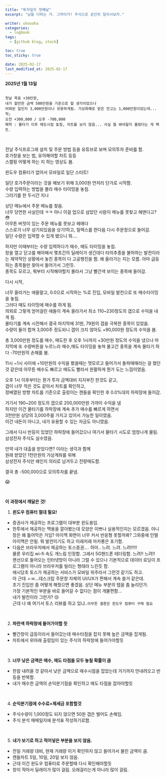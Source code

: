 ```yaml
---
title: "투자일지 첫째날"
excerpt: "남들 다하는 거. 그까이거! 주식으로 굳건히 일어서보자."

writer: uhooaha
categories:
  - logbook
tags:
  - [github blog, stock]

toc: true
toc_sticky: true

date: 2025-02-17
last_modified_at: 2025-02-17
---
```




  **2025년 1월 13일**      
  ```

  첫날 목표 +30만원,  
  내가 할만한 금액 500만원을 기준으로 할 생각이었으나    
  어찌된 일인지 3,000만원이나 유용하게됨. 가상화폐로 받은 잔고는 1,000만원이었는데... 헉;
  오전 +300,000 / 오후 -700,000  
  패착 : 물타기 이후 매도시점 놓침, 차트를 보지 않음... 사실 뭘 봐야할지 몰랐다는 게 팩트.

  ```      

<br>
         
전날 주식프로그래 설치 및 주문 방법 등을 유튜브로 보며 모의투자 준비를 함.   
호가창을 보는 법, 유의해야할 차트 등등  
스캘핑 어떻게 하는 지 하는 영상도 봄.  

윈도우 컴퓨터가 없어서 모바일로 일단 스타트!

일단 호가주문이라는 것을 해보기 위해 3,000원 언저리 단가로 시작함.  
수량 입력하는 방법을 몰라 매수 타이밍을 놓침.    
그러기를 한 두시간 지나    

상단 메뉴에서 주문 메뉴를 찾음.  
너무 당연한 사실인데 ㅋㅋ 아니 이걸 업으로 삼았던 사람이 메뉴를 못찾고 헤맨다고?  :flushed:    
아무튼 버젓이 있는 주문 메뉴를 못보고 헤매다    
스스로가 너무 상기되있음을 상기!하고, 릴렉스를 한다음 다시 주문창으로 들어감.    
일단 수량은 입력할 수 있게 됐으니 뭐….    

하지만 이때부터는 수량 입력하다가 매수, 매도 타이밍을 놓침.  
창을 열고 닫고를 해야해서 몇초간의 딜레이가 생긴데다 타의추종을 불허하는 발컨이라는 제약적인 상황에서 놓친 종목이 다 고공행진을 함. 
왜 올라가는 지는 모름. 아마 급등하는 종목들만 찾아서 들어가서 그런듯.       
종목도 모르고, 뭐부터 시작해야할지 몰라서 그냥 빨간색 보이는 종목에 들어감.     

다시 시작,    

너무 올라가는 애들말고, 0.0으로 시작하는 %로 진입, 모바일 발컨으로 또 매수타이밍을 놓침.    
그러다 매도 타이밍에 매수를 하게 됨.    
의외로 그렇게 얻어걸린 애들이 계속 올라가서 최소 110~230정도의 갭으로 수익을 내게 됨.        
물타기를 계속 시전해서 결국 마지막에 31원, 79원의 갭을 극복한  종목이 있었음.      
수량이 둘이 합쳐 3,000주 정도되니 갭이 크지 않아도 +90,000원 정도의 수익을 봄.     

총 3,000만원 정도를 매수, 매도한 후 오후 1시까지 +30만원 정도의 수익을 냈으나 마지막에 또 수량버튼을 누르느라 매수,매도 타이밍을 놓쳐 물고간 종목을 계속 물타기 하다 -70만원의 손해를 봄.    

11시 ~1시 사이에 +10만원의 수익을 봤을때는 멋모르고 들어가서 돌파매매라는 걸 했던 것 같은데 아무튼 매수도 빠르고 매도도 빨라서 원활하게 뭔가 도는 느낌이였음.  

오후 1시 이후부터는 뭔가 투자 금액대비 지지부진 한것도 같고,    
갭이 너무 작은 것도 같아서 차트를 확인하고,  
정배열된 방향 차트를 기준으로 출렁이는 캔들을 확인한 후 0.0%대의 하락장에 들어감.    

거기서 190~200 정도의 갭으로 200,000만원 가까이 수익을 냄    
하지만 이건 물타기를 하락장에 계속 추가 매수를 빠르게 하면서    
3천만원 상당의 3,000주를 가지고 있어서 가능한 일이였음.    
이건 내돈이 아니고, 내가 유용할 수 있는 자금도 아니였음.    

그래서 다시 반등이 있었던 하락장에 들어갔으나 여기서 물타기 시도로 엄청나게 물림.   
삼성전자 주식도 실수였음.       

만약 내가 대출을 받았다면? 이라는 생각과 함께   
원래 받았던 1천만원의 가상계좌를 위해     
삼성전자 주식만 왜인지 의리로 남겨두고 전량매도함.   

결국 총 -500,000으로 모의투자를 끝냄.       

:scream:     

<br>

**이 과정에서 깨달은 것!**     


1. **윈도우 컴퓨터 절대 필요!**      
- 증권사가 제공하는 프로그램이 대부분 윈도용임.      
- 한투에서 제공하는 맥용을 깔아봤는데 모양은 이쁘나 실용적인지는 모르겠음. 아니 창은 왜 틀어막은 거임? 아이맥 화면이 너무 커서 반응형 못할까봐? 그와중에 인텔 아이맥은 안됨. 뭐 발컨이기도 하고 이래저래 마카롱은 포기함. 
- 다음은 브라우저에서 제공하는 토스증권…. 하아.. 느려. 느려. 느려!!!!!     
물론 우리집 wi-fi 속도 개느림 인정함. 그래서 5G핸드폰 테더링함. 느려!! 느려!!    
랜선으로 들어오는 인터넷망이 아니라 그럴 수 있으나 기본적으로 데이터 로딩이 프로그램이 아니라 브라우저를 빌리는 형태라 느린듯 함.     
애시당초 토스가 제공하는 서비스가 모바일 위주라서 그런것 같기도 하고.          
아 근데 ㅅㅂ...데스크탑 주문창 자체의 UI/UX가 편해서 계속 쓸거 같은데.    
초기 진입만 좀 어떻게 해줬으면 좋겠음. 상단 메뉴 부분의 탭을 좀 늘리던가.    
가장 기본적인 부분을 바로 들어갈 수 없다는 점이 개불편함...     
내가 발컨이라 그런가? :unamused:     
근데 나 왜 여기서 토스 리뷰를 하고 있냐..```아무튼 결론은 윈도우 컴퓨터 구매 필요```    
<br>  

2. **파란색 하락창에 들어가야할 듯**     
- 빨간창이 급등이라서 들어갔는데 매수타점을 잡지 못해 높은 금액을 잡게됨.      
- 차트에서 위아래 출렁임이 있는 주식의 하락창에 들어가야할듯        
<br>    
    
3. **너무 낮은 금액은 매수, 매도 타점을 모두 놓칠 확률이 큼**            
- 한참 내려올 것 같아서 낮은 금액으로 매수시점을 잡았는데 거기까지 안내려오고 반등을 반복함.     
- 내가 매수한 금액의 손익분기점을 확인하고 매도 타점을 잡아야할듯     
<br>      
     
4. **순익분기점에 수수료+제세금 포함할것**     
- 주식수량이 1,000정도 되지 않으면 50원 갭은 벌어도 손해임.      
- 주식 분석 매매일지에 분석표 작성하기로함.
<br>
    
5. **내가 보기로 하고 적어넣은 부분을 보지 않음.**
- 전일 거래량 대비, 현재 거래량 이거 확인하지 않고 들어가서 물린 금액이 큼.      
- 캔들차트 5일, 10일, 20일 보지 않음.     
- 근데 이건 윈도우 컴퓨터로 주문할때 다시 확인해야할듯     
- 창이 작아서 딜레이가 많이 걸림. 오래걸리는게 아니라 많이 걸림.     